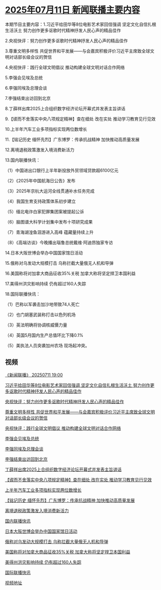 # [2025年07月11日 新闻联播主要内容](https://tv.cctv.com/lm/xwlb/day/20250711.shtml)

本期节目主要内容：1.习近平给田华等8位电影艺术家回信强调 坚定文化自信扎根生活沃土 努力创作更多讴歌时代精神抒发人民心声的精品佳作

2.央视快评：努力创作更多讴歌时代精神抒发人民心声的精品佳作

3.尊重文明多样性 共促世界和平发展——与会嘉宾积极评价习近平主席致全球文明对话部长级会议的贺信

4.央视快评：践行全球文明倡议 推动构建全球文明对话合作网络

5.李强会见埃及总统

6.李强同埃及总理会谈

7.李强结束出访回到北京

8.丁薛祥出席2025上合组织数字经济论坛开幕式并发表主旨讲话

9.【锲而不舍落实中央八项规定精神】查在细处 改在实处 推动学习教育见行见效

10.上半年汽车工业多项指标实现两位数增长

11.【铭记历史 缅怀先烈】广东博罗：传承抗战精神 加快推动高质量发展

12.离境退税政策激发入境消费新活力

13.国内联播快讯：

（1）中国进出口银行上半年新投放外贸领域贷款超6100亿元

（2）《2025年中国航海日公告》发布

（3）2025年京杭大运河全线贯通补水任务完成

（4）我国生育支持政策体系初步建立

（5）缅北电诈白家犯罪集团案被提起公诉

（6）脑图谱大科学计划集中发布十项研究成果

（7）青海湖湟鱼洄游进入高峰 蕴藏量持续上升

（8）《高端访谈》今晚播出瑙鲁总统戴维·阿迪昂独家专访

14.日本大阪世博会举办中国国家馆日活动

15.俄称对乌发动大规模打击 乌称拦截大量俄无人机和导弹

16.美国称将对加拿大商品征收35%关税 加拿大称将坚定捍卫本国利益

17.美得州洪灾影响持续 仍有超过160人失踪

18.国际联播快讯：

（1）巴称以军袭击加沙地带致74人死亡

（2）也门胡塞武装称打击以色列机场

（3）英法明确将协调核威慑力量

（4）英国5月国内生产总值环比下降0.1%

（5）美执法人员突袭加州农场 现场起冲突。

## 视频

[《新闻联播》 20250711 19:00](https://tv.cctv.com/2025/07/11/VIDEnjVObk4T1tlvGPrnH82O250711.shtml)

[习近平给田华等8位电影艺术家回信强调 坚定文化自信扎根生活沃土 努力创作更多讴歌时代精神抒发人民心声的精品佳作](https://tv.cctv.com/2025/07/11/VIDEbXIDMjO76RqvOSouVGMx250711.shtml)

[央视快评：努力创作更多讴歌时代精神抒发人民心声的精品佳作](https://tv.cctv.com/2025/07/11/VIDEclEsKNl0UgryAoxtFctX250711.shtml)

[尊重文明多样性 共促世界和平发展——与会嘉宾积极评价习近平主席致全球文明对话部长级会议的贺信](https://tv.cctv.com/2025/07/11/VIDE6xCFdm2IrzmPrwsYeF7I250711.shtml)

[央视快评：践行全球文明倡议 推动构建全球文明对话合作网络](https://tv.cctv.com/2025/07/11/VIDEI6P5Ry7ayAvg1cEXytkg250711.shtml)

[李强会见埃及总统](https://tv.cctv.com/2025/07/11/VIDEM3ANkKlYmTHwafgyKXrC250711.shtml)

[李强同埃及总理会谈](https://tv.cctv.com/2025/07/11/VIDEAiPVo263bVHoyfDKOcXg250711.shtml)

[李强结束出访回到北京](https://tv.cctv.com/2025/07/11/VIDEEWhqJCFD48X1yUWkKzZA250711.shtml)

[丁薛祥出席2025上合组织数字经济论坛开幕式并发表主旨讲话](https://tv.cctv.com/2025/07/11/VIDExgEGqCJ8NNY5r6wBhYsP250711.shtml)

[【锲而不舍落实中央八项规定精神】查在细处 改在实处 推动学习教育见行见效](https://tv.cctv.com/2025/07/11/VIDEXGrNgYatguSPYDG7phvQ250711.shtml)

[上半年汽车工业多项指标实现两位数增长](https://tv.cctv.com/2025/07/11/VIDExmfuRXmV938ER9Nq4wRE250711.shtml)

[【铭记历史 缅怀先烈】广东博罗：传承抗战精神 加快推动高质量发展](https://tv.cctv.com/2025/07/11/VIDEEdimGNlqXh3SZ7dWo7kg250711.shtml)

[离境退税政策激发入境消费新活力](https://tv.cctv.com/2025/07/11/VIDEH7Jq2j8n9P4CLcptxqIE250711.shtml)

[国内联播快讯](https://tv.cctv.com/2025/07/11/VIDExlKXnuWe7UIXgAo0c1NN250711.shtml)

[日本大阪世博会举办中国国家馆日活动](https://tv.cctv.com/2025/07/11/VIDEViqhe0QVOiJYoqj6udu6250711.shtml)

[俄称对乌发动大规模打击 乌称拦截大量俄无人机和导弹](https://tv.cctv.com/2025/07/11/VIDECLGtUfn5b5sBVv4TWwmJ250711.shtml)

[美国称将对加拿大商品征收35%关税 加拿大称将坚定捍卫本国利益](https://tv.cctv.com/2025/07/11/VIDEzIbSzdKuDnr2IOndiFm7250711.shtml)

[美得州洪灾影响持续 仍有超过160人失踪](https://tv.cctv.com/2025/07/11/VIDEkH2wyZwSosGND1nV6797250711.shtml)

[国际联播快讯](https://tv.cctv.com/2025/07/11/VIDEyNmDkNkTCryIfV9kq8dP250711.shtml)

[视频地址](https://tv.cctv.com/lm/xwlb/day/20250711.shtml) 

